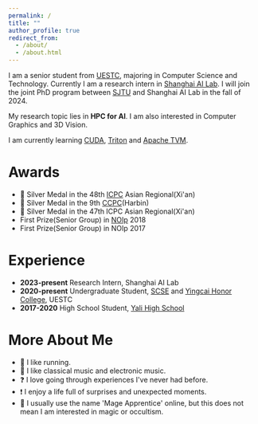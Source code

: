```yaml
---
permalink: /
title: ""
author_profile: true
redirect_from:  
  - /about/
  - /about.html
---
```

I am a senior student from [UESTC](https://www.uestc.edu.cn/), majoring in Computer Science and Technology. Currently I am a research intern in [Shanghai AI Lab]("https://www.shlab.org.cn/"). I will join the joint PhD program between [SJTU]("https://www.sjtu.edu.cn/") and Shanghai AI Lab in the fall of 2024.

My research topic lies in **HPC for AI**. I am also interested in Computer Graphics and 3D Vision. 

I am currently learning [CUDA](https://www.nvidia.cn/geforce/technologies/cuda/), [Triton](https://openai.com/index/triton/) and [Apache TVM](https://github.com/apache/tvm).

# Awards
+ 🥈 Silver Medal in the 48th [ICPC](https://icpc.global/) Asian Regional(Xi'an)
+ 🥈 Silver Medal in the 9th [CCPC](https://ccpc.io/)(Harbin)
+ 🥈 Silver Medal in the 47th ICPC Asian Regional(Xi'an)
+ First Prize(Senior Group) in [NOIp](https://www.noi.cn/gynoi/jj/) 2018
+ First Prize(Senior Group) in NOIp 2017

# Experience
+ **2023-present** Research Intern, Shanghai AI Lab
+ **2020-present** Undergraduate Student, [SCSE](https://www.scse.uestc.edu.cn/) and [Yingcai Honor College](https://www.yingcai.uestc.edu.cn/), UESTC
+ **2017-2020** High School Student, [Yali High School](http://www.yali.hn.cn/)

# More About Me
+ 🏃‍ I like running. 
+ 🎵 I like classical music and electronic music.
+ ❓ I love going through experiences I've never had before.
+ ❗ I enjoy a life full of surprises and unexpected moments.
+ 🧙‍ I usually use the name 'Mage Apprentice' online, but this does not mean I am interested in magic or occultism.
